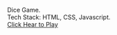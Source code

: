 Dice Game.
</br>
Tech Stack: HTML, CSS, Javascript.
</br>
<a href="https://thearpitanand.github.io/dice-game/"> Click Hear to Play </a>

